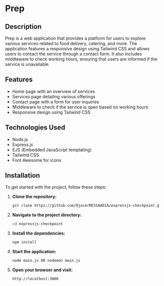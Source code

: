 # Prep

## Description

Prep is a web application that provides a platform for users to explore various services related to food delivery, catering, and more. The application features a responsive design using Tailwind CSS and allows users to contact the service through a contact form. It also includes middleware to check working hours, ensuring that users are informed if the service is unavailable.

## Features

- Home page with an overview of services
- Services page detailing various offerings
- Contact page with a form for user inquiries
- Middleware to check if the service is open based on working hours
- Responsive design using Tailwind CSS

## Technologies Used

- Node.js
- Express.js
- EJS (Embedded JavaScript templating)
- Tailwind CSS
- Font Awesome for icons

## Installation

To get started with the project, follow these steps:

1. **Clone the repository:**

   ```bash
   git clone https://github.com/DjacerMESSAADIA/expressjs-checkpoint.git
   ```

2. **Navigate to the project directory:**

   ```bash
   cd expressjs-checkpoint
   ```

3. **Install the dependencies:**

   ```bash
   npm install
   ```

4. **Start the application:**

   ```bash
   node main.js OR nodemon main.js
   ```

5. **Open your browser and visit:**

   ```
   http://localhost:3000
   ```
